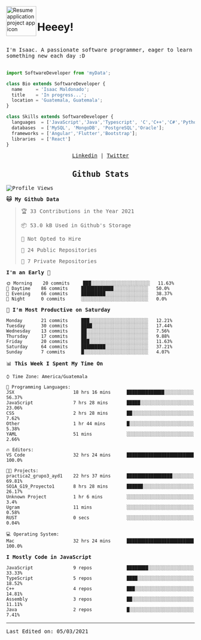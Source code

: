 <img align="left" width="80" height="80" src="https://raw.githubusercontent.com/sidbelbase/sidbelbase/master/wave.gif" alt="Resume application project app icon">

# Heeey!
 
</br>
 
<samp>
I'm Isaac. A passionate software programmer, eager to learn something new each day :D
</samp>
</br></br>



```js
import SoftwareDeveloper from 'myData';

class Bio extends SoftwareDeveloper {
  name     = 'Isaac Maldonado';
  title    = 'In progress...';
  location = 'Guatemala, Guatemala';
}

class Skills extends SoftwareDeveloper {
  languages  = ['JavaScript','Java','Typescript', 'C','C++','C#','Python','Assembly','Dart','Go'];
  databases  = ['MySQL', 'MongoDB', 'PostgreSQL','Oracle'];
  frameworks = ['Angular','Flutter','Bootstrap'];
  libraries  = ['React']
}
```

</p>
<samp>
<p align="center">
<a href="www.linkedin.com/in/isaac-maldonado-4745b2194">Linkedin</a> | <a href="https://twitter.com/Anaklusmos99">Twitter</a>
</p>

<h2 align="center"><samp>Github Stats</samp></h2>

<!--START_SECTION:waka-->
![Profile Views](http://img.shields.io/badge/Profile%20Views-129-blue)

**🐱 My Github Data** 

> 🏆 33 Contributions in the Year 2021
 > 
> 📦 53.0 kB Used in Github's Storage 
 > 
> 🚫 Not Opted to Hire
 > 
> 📜 24 Public Repositories 
 > 
> 🔑 7 Private Repositories  
 > 
**I'm an Early 🐤** 

```text
🌞 Morning    20 commits     ███░░░░░░░░░░░░░░░░░░░░░░   11.63% 
🌆 Daytime    86 commits     ████████████░░░░░░░░░░░░░   50.0% 
🌃 Evening    66 commits     █████████░░░░░░░░░░░░░░░░   38.37% 
🌙 Night      0 commits      ░░░░░░░░░░░░░░░░░░░░░░░░░   0.0%

```
📅 **I'm Most Productive on Saturday** 

```text
Monday       21 commits     ███░░░░░░░░░░░░░░░░░░░░░░   12.21% 
Tuesday      30 commits     ████░░░░░░░░░░░░░░░░░░░░░   17.44% 
Wednesday    13 commits     ██░░░░░░░░░░░░░░░░░░░░░░░   7.56% 
Thursday     17 commits     ██░░░░░░░░░░░░░░░░░░░░░░░   9.88% 
Friday       20 commits     ███░░░░░░░░░░░░░░░░░░░░░░   11.63% 
Saturday     64 commits     █████████░░░░░░░░░░░░░░░░   37.21% 
Sunday       7 commits      █░░░░░░░░░░░░░░░░░░░░░░░░   4.07%

```


📊 **This Week I Spent My Time On** 

```text
⌚︎ Time Zone: America/Guatemala

💬 Programming Languages: 
JSX                      18 hrs 16 mins      ██████████████░░░░░░░░░░░   56.37% 
JavaScript               7 hrs 28 mins       █████░░░░░░░░░░░░░░░░░░░░   23.06% 
CSS                      2 hrs 28 mins       ██░░░░░░░░░░░░░░░░░░░░░░░   7.62% 
Other                    1 hr 44 mins        █░░░░░░░░░░░░░░░░░░░░░░░░   5.38% 
YAML                     51 mins             ░░░░░░░░░░░░░░░░░░░░░░░░░   2.66%

🔥 Editors: 
VS Code                  32 hrs 24 mins      █████████████████████████   100.0%

🐱‍💻 Projects: 
practica2_grupo3_ayd1    22 hrs 37 mins      █████████████████░░░░░░░░   69.81% 
SO1A_G19_Proyecto1       8 hrs 28 mins       ██████░░░░░░░░░░░░░░░░░░░   26.17% 
Unknown Project          1 hr 6 mins         ░░░░░░░░░░░░░░░░░░░░░░░░░   3.4% 
Ugram                    11 mins             ░░░░░░░░░░░░░░░░░░░░░░░░░   0.58% 
RUST                     0 secs              ░░░░░░░░░░░░░░░░░░░░░░░░░   0.04%

💻 Operating System: 
Mac                      32 hrs 24 mins      █████████████████████████   100.0%

```

**I Mostly Code in JavaScript** 

```text
JavaScript               9 repos             ████████░░░░░░░░░░░░░░░░░   33.33% 
TypeScript               5 repos             ████░░░░░░░░░░░░░░░░░░░░░   18.52% 
C++                      4 repos             ███░░░░░░░░░░░░░░░░░░░░░░   14.81% 
Assembly                 3 repos             ██░░░░░░░░░░░░░░░░░░░░░░░   11.11% 
Java                     2 repos             █░░░░░░░░░░░░░░░░░░░░░░░░   7.41%

```



<!--END_SECTION:waka-->

------

Last Edited on: 05/03/2021

